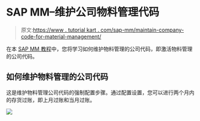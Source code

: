# SAP MM–维护公司物料管理代码

> 原文:[https://www . tutorial kart . com/sap-mm/maintain-company-code-for-material-management/](https://www.tutorialkart.com/sap-mm/maintain-company-code-for-material-management/)

在本 [SAP MM 教程](https://www.tutorialkart.com/sap-mm/sap-mm-material-management-training-tutorial/)中，您将学习如何维护物料管理的公司代码，即激活物料管理的公司代码。

## 如何维护物料管理的公司代码

这是维护物料管理公司代码的强制配置步骤。通过配置设置，您可以进行两个月内的存货过账，即上月过账和当月过账。

[![](../Images/925da31b32d6bc3827932f6c8afb11bb.png)](https://www.tutorialkart.com/)